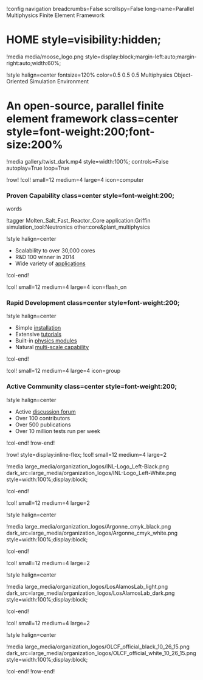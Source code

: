 !config navigation breadcrumbs=False scrollspy=False long-name=Parallel Multiphysics Finite Element Framework

# HOME style=visibility:hidden;

!media media/moose_logo.png style=display:block;margin-left:auto;margin-right:auto;width:60%;

!style halign=center fontsize=120% color=0.5 0.5 0.5
Multiphysics Object-Oriented Simulation Environment

# An open-source, parallel finite element framework class=center style=font-weight:200;font-size:200%

!media gallery/twist_dark.mp4 style=width:100%; controls=False autoplay=True loop=True

!row!
!col! small=12 medium=4 large=4 icon=computer
### Proven Capability class=center style=font-weight:200;

words 

!tagger Molten_Salt_Fast_Reactor_Core application:Griffin simulation_tool:Neutronics  other:core&plant_multiphysics

!style halign=center

- Scalability to over 30,000 cores
- R&D 100 winner in 2014
- Wide variety of [applications](application_usage/tracked_apps.md)

!col-end!

!col! small=12 medium=4 large=4 icon=flash_on
### Rapid Development class=center style=font-weight:200;

!style halign=center
  
- Simple [installation](getting_started/installation/index.md)
- Extensive [tutorials](getting_started/examples_and_tutorials/index.md)
- Built-in [physics modules](modules/index.md)
- Natural [multi-scale capability](syntax/MultiApps/index.md)

!col-end!

!col! small=12 medium=4 large=4 icon=group
### Active Community class=center style=font-weight:200;

!style halign=center

- Active [discussion forum](https://github.com/idaholab/moose/discussions)
- Over 100 contributors
- Over 500 publications
- Over 10 million tests run per week

!col-end!
!row-end!

!row! style=display:inline-flex;
!col! small=12 medium=4 large=2

!media large_media/organization_logos/INL-Logo_Left-Black.png dark_src=large_media/organization_logos/INL-Logo_Left-White.png style=width:100%;display:block;

!col-end!

!col! small=12 medium=4 large=2

!style halign=center

!media large_media/organization_logos/Argonne_cmyk_black.png dark_src=large_media/organization_logos/Argonne_cmyk_white.png style=width:100%;display:block;

!col-end!

!col! small=12 medium=4 large=2

!style halign=center

!media large_media/organization_logos/LosAlamosLab_light.png dark_src=large_media/organization_logos/LosAlamosLab_dark.png style=width:100%;display:block;

!col-end!

!col! small=12 medium=4 large=2

!style halign=center

!media large_media/organization_logos/OLCF_official_black_10_26_15.png dark_src=large_media/organization_logos/OLCF_official_white_10_26_15.png style=width:100%;display:block;

!col-end!
!row-end!






